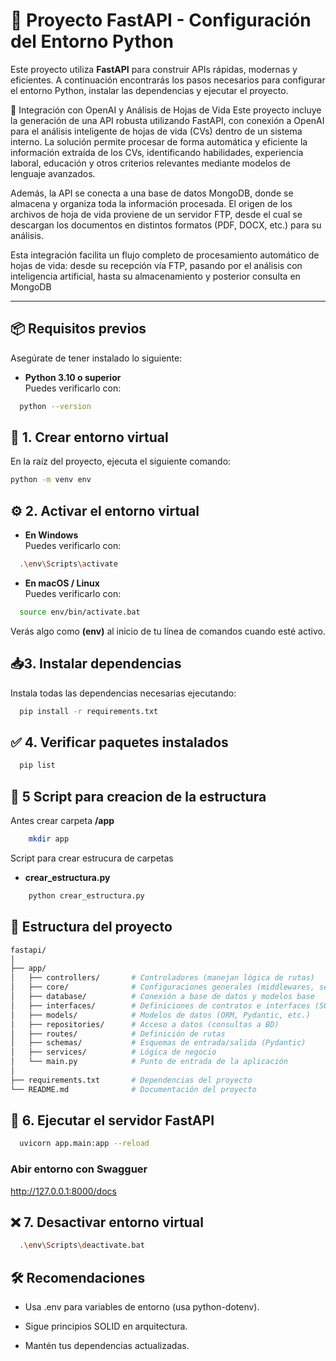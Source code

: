# 🚀 Proyecto FastAPI - Configuración del Entorno Python

Este proyecto utiliza **FastAPI** para construir APIs rápidas, modernas y eficientes. A continuación encontrarás los pasos necesarios para configurar el entorno Python, instalar las dependencias y ejecutar el proyecto.

🧠 Integración con OpenAI y Análisis de Hojas de Vida
Este proyecto incluye la generación de una API robusta utilizando FastAPI, con conexión a OpenAI para el análisis inteligente de hojas de vida (CVs) dentro de un sistema interno. La solución permite procesar de forma automática y eficiente la información extraída de los CVs, identificando habilidades, experiencia laboral, educación y otros criterios relevantes mediante modelos de lenguaje avanzados.

Además, la API se conecta a una base de datos MongoDB, donde se almacena y organiza toda la información procesada. El origen de los archivos de hoja de vida proviene de un servidor FTP, desde el cual se descargan los documentos en distintos formatos (PDF, DOCX, etc.) para su análisis.

Esta integración facilita un flujo completo de procesamiento automático de hojas de vida: desde su recepción vía FTP, pasando por el análisis con inteligencia artificial, hasta su almacenamiento y posterior consulta en MongoDB

---

## 📦 Requisitos previos

Asegúrate de tener instalado lo siguiente:

- **Python 3.10 o superior**  
  Puedes verificarlo con:

```bash
  python --version
```

## 🐍 1. Crear entorno virtual

En la raíz del proyecto, ejecuta el siguiente comando:

```bash
python -m venv env
```

## ⚙️ 2. Activar el entorno virtual

- **En Windows**  
  Puedes verificarlo con:

```bash
  .\env\Scripts\activate
```

- **En macOS / Linux**  
  Puedes verificarlo con:

```bash
  source env/bin/activate.bat
```

Verás algo como **(env)** al inicio de tu línea de comandos cuando esté activo.

## 📥3. Instalar dependencias

Instala todas las dependencias necesarias ejecutando:

```bash
  pip install -r requirements.txt
```

## ✅ 4. Verificar paquetes instalados

```bash
  pip list
```

## 📁 5 Script para creacion de la estructura

Antes crear carpeta **/app**

```bash
    mkdir app
```

Script para crear estrucura de carpetas

- **crear_estructura.py**

```bash
    python crear_estructura.py
```

## 📁  Estructura del proyecto

```bash
fastapi/
│
├── app/
│   ├── controllers/       # Controladores (manejan lógica de rutas)
│   ├── core/              # Configuraciones generales (middlewares, settings)
│   ├── database/          # Conexión a base de datos y modelos base
│   ├── interfaces/        # Definiciones de contratos e interfaces (SOLID)
│   ├── models/            # Modelos de datos (ORM, Pydantic, etc.)
│   ├── repositories/      # Acceso a datos (consultas a BD)
│   ├── routes/            # Definición de rutas
│   ├── schemas/           # Esquemas de entrada/salida (Pydantic)
│   ├── services/          # Lógica de negocio
│   └── main.py            # Punto de entrada de la aplicación
│
├── requirements.txt       # Dependencias del proyecto
└── README.md              # Documentación del proyecto
```

## 🧪 6. Ejecutar el servidor FastAPI

```bash
  uvicorn app.main:app --reload
```

### Abir entorno con Swagguer

<http://127.0.0.1:8000/docs>

## ❌ 7. Desactivar entorno virtual

```bash
  .\env\Scripts\deactivate.bat
```

## 🛠 Recomendaciones

- Usa .env para variables de entorno (usa python-dotenv).

- Sigue principios SOLID en arquitectura.

- Mantén tus dependencias actualizadas.
